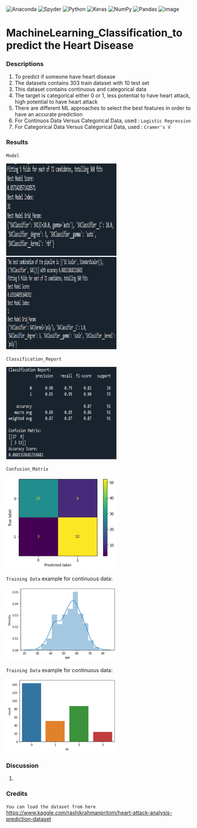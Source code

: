 ![Anaconda](https://img.shields.io/badge/Anaconda-%2344A833.svg?style=for-the-badge&logo=anaconda&logoColor=white)
![Spyder](https://img.shields.io/badge/Spyder-838485?style=for-the-badge&logo=spyder%20ide&logoColor=maroon)
![Python](https://img.shields.io/badge/python-3670A0?style=for-the-badge&logo=python&logoColor=ffdd54)
![Keras](https://img.shields.io/badge/Keras-%23D00000.svg?style=for-the-badge&logo=Keras&logoColor=white)
![NumPy](https://img.shields.io/badge/numpy-%23013243.svg?style=for-the-badge&logo=numpy&logoColor=white)
![Pandas](https://img.shields.io/badge/pandas-%23150458.svg?style=for-the-badge&logo=pandas&logoColor=white)
 <a><img alt = 'image' src="https://img.shields.io/badge/Spyder%20Ide-FF0000?style=for-the-badge&logo=spyder%20ide&logoColor=white"></a>


# MachineLearning_Classification_to predict the Heart Disease

### Descriptions
 1) To predict if someone have heart disease
 2) The datasets contains 303 train dataset with 10 test set
 3) This dataset contains continuous and categorical data
 4) The target is categorical either 0 or 1, less potential to have heart attack, high potential to have heart attack
 5) There are different ML approaches to select the best features in order to have an accurate prediction
 6) For Continuos Data Versus Categorical Data, used : `Logistic Regression`
 7) For Categorical Data Versus Categorical Data, used : `Cramer's V`
 
### Results
`Model`

<img src="plot/Fine tune.png" alt="model" style="width:300px;height:250px;">

<img src="plot/Fine_tune.png" alt="model" style="width:300px;height:250px;">

`Classification_Report`

<img src="plot/Model Analysis.png" alt="model" style="width:300px;height:250px;">

`Confusion_Matrix`

<img src="plot/Distplot.png" alt="model" style="width:300px;height:250px;">


`Training Data` example for continuous data:

<img src="plot/age.png" alt="model" style="width:300px;height:200px;">


`Training Data` example for continuous data:

<img src="plot/cp.png" alt="model" style="width:300px;height:200px;">

### Discussion
1) 

### Credits
`You can load the dataset from here`
https://www.kaggle.com/rashikrahmanpritom/heart-attack-analysis-prediction-dataset
